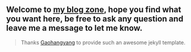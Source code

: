 ## Welcome to [my blog zone](https://www.tbwork.org), hope you find what you want here, be free to ask any question and leave me a message to let me know.

> Thanks [Gaohangyang](https://github.com/Gaohaoyang/gaohaoyang.github.io) to provide such an awesome jekyll template.
